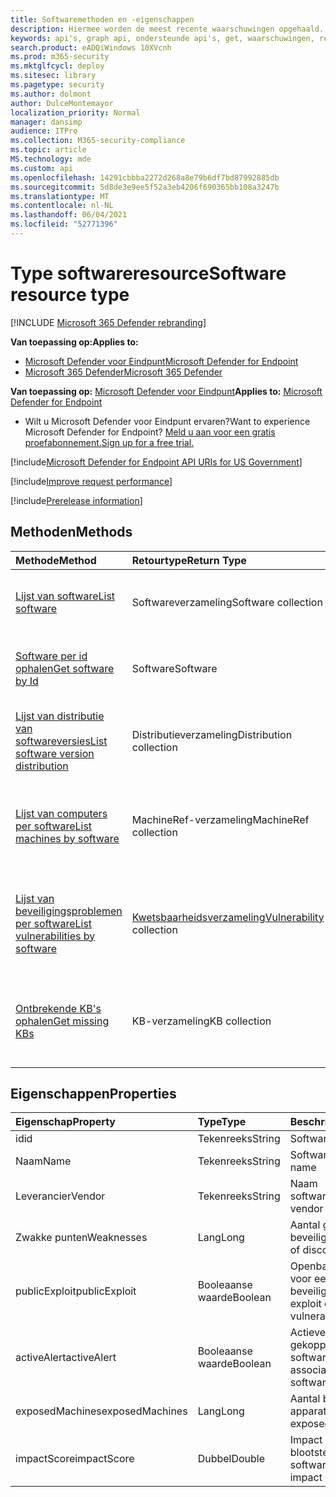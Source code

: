 ```yaml
---
title: Softwaremethoden en -eigenschappen
description: Hiermee worden de meest recente waarschuwingen opgehaald.
keywords: api's, graph api, ondersteunde api's, get, waarschuwingen, recent
search.product: eADQiWindows 10XVcnh
ms.prod: m365-security
ms.mktglfcycl: deploy
ms.sitesec: library
ms.pagetype: security
ms.author: dolmont
author: DulceMontemayor
localization_priority: Normal
manager: dansimp
audience: ITPro
ms.collection: M365-security-compliance
ms.topic: article
MS.technology: mde
ms.custom: api
ms.openlocfilehash: 14291cbbba2272d268a8e79b6df7bd87992885db
ms.sourcegitcommit: 5d8de3e9ee5f52a3eb4206f690365bb108a3247b
ms.translationtype: MT
ms.contentlocale: nl-NL
ms.lasthandoff: 06/04/2021
ms.locfileid: "52771396"
---
```

# <a name="software-resource-type"></a><span data-ttu-id="46164-104">Type softwareresource</span><span class="sxs-lookup"><span data-stu-id="46164-104">Software resource type</span></span>

[!INCLUDE [Microsoft 365 Defender rebranding](../../includes/microsoft-defender.md)]

<span data-ttu-id="46164-105">**Van toepassing op:**</span><span class="sxs-lookup"><span data-stu-id="46164-105">**Applies to:**</span></span>
- [<span data-ttu-id="46164-106">Microsoft Defender voor Eindpunt</span><span class="sxs-lookup"><span data-stu-id="46164-106">Microsoft Defender for Endpoint</span></span>](https://go.microsoft.com/fwlink/p/?linkid=2154037)
- [<span data-ttu-id="46164-107">Microsoft 365 Defender</span><span class="sxs-lookup"><span data-stu-id="46164-107">Microsoft 365 Defender</span></span>](https://go.microsoft.com/fwlink/?linkid=2118804)

<span data-ttu-id="46164-108">**Van toepassing op:** [Microsoft Defender voor Eindpunt](https://go.microsoft.com/fwlink/?linkid=2154037)</span><span class="sxs-lookup"><span data-stu-id="46164-108">**Applies to:** [Microsoft Defender for Endpoint](https://go.microsoft.com/fwlink/?linkid=2154037)</span></span>

- <span data-ttu-id="46164-109">Wilt u Microsoft Defender voor Eindpunt ervaren?</span><span class="sxs-lookup"><span data-stu-id="46164-109">Want to experience Microsoft Defender for Endpoint?</span></span> [<span data-ttu-id="46164-110">Meld u aan voor een gratis proefabonnement.</span><span class="sxs-lookup"><span data-stu-id="46164-110">Sign up for a free trial.</span></span>](https://www.microsoft.com/microsoft-365/windows/microsoft-defender-atp?ocid=docs-wdatp-exposedapis-abovefoldlink)

[!include[Microsoft Defender for Endpoint API URIs for US Government](../../includes/microsoft-defender-api-usgov.md)]

[!include[Improve request performance](../../includes/improve-request-performance.md)]


[!include[Prerelease information](../../includes/prerelease.md)]

## <a name="methods"></a><span data-ttu-id="46164-111">Methoden</span><span class="sxs-lookup"><span data-stu-id="46164-111">Methods</span></span>

<span data-ttu-id="46164-112">Methode</span><span class="sxs-lookup"><span data-stu-id="46164-112">Method</span></span> |<span data-ttu-id="46164-113">Retourtype</span><span class="sxs-lookup"><span data-stu-id="46164-113">Return Type</span></span> |<span data-ttu-id="46164-114">Beschrijving</span><span class="sxs-lookup"><span data-stu-id="46164-114">Description</span></span>
:---|:---|:---
[<span data-ttu-id="46164-115">Lijst van software</span><span class="sxs-lookup"><span data-stu-id="46164-115">List software</span></span>](get-software.md) | <span data-ttu-id="46164-116">Softwareverzameling</span><span class="sxs-lookup"><span data-stu-id="46164-116">Software collection</span></span> | <span data-ttu-id="46164-117">Vermeld de inventaris van de organisatiesoftware.</span><span class="sxs-lookup"><span data-stu-id="46164-117">List the organizational software inventory.</span></span>
[<span data-ttu-id="46164-118">Software per id ophalen</span><span class="sxs-lookup"><span data-stu-id="46164-118">Get software by Id</span></span>](get-software-by-id.md) | <span data-ttu-id="46164-119">Software</span><span class="sxs-lookup"><span data-stu-id="46164-119">Software</span></span> | <span data-ttu-id="46164-120">Een specifieke software downloaden op de software-id.</span><span class="sxs-lookup"><span data-stu-id="46164-120">Get a specific software by its software ID.</span></span>
[<span data-ttu-id="46164-121">Lijst van distributie van softwareversies</span><span class="sxs-lookup"><span data-stu-id="46164-121">List software version distribution</span></span>](get-software-ver-distribution.md)| <span data-ttu-id="46164-122">Distributieverzameling</span><span class="sxs-lookup"><span data-stu-id="46164-122">Distribution collection</span></span> | <span data-ttu-id="46164-123">Lijst met softwareversiedistributie per software-id.</span><span class="sxs-lookup"><span data-stu-id="46164-123">List software version distribution by software ID.</span></span>
[<span data-ttu-id="46164-124">Lijst van computers per software</span><span class="sxs-lookup"><span data-stu-id="46164-124">List machines by software</span></span>](get-machines-by-software.md)| <span data-ttu-id="46164-125">MachineRef-verzameling</span><span class="sxs-lookup"><span data-stu-id="46164-125">MachineRef collection</span></span> | <span data-ttu-id="46164-126">Een lijst met apparaten ophalen die zijn gekoppeld aan de software-id.</span><span class="sxs-lookup"><span data-stu-id="46164-126">Retrieve a list of devices that are associated with the software ID.</span></span>
[<span data-ttu-id="46164-127">Lijst van beveiligingsproblemen per software</span><span class="sxs-lookup"><span data-stu-id="46164-127">List vulnerabilities by software</span></span>](get-vuln-by-software.md) | <span data-ttu-id="46164-128">[Kwetsbaarheidsverzameling](vulnerability.md)</span><span class="sxs-lookup"><span data-stu-id="46164-128">[Vulnerability](vulnerability.md) collection</span></span> | <span data-ttu-id="46164-129">Een lijst met beveiligingslekken ophalen die zijn gekoppeld aan de software-id.</span><span class="sxs-lookup"><span data-stu-id="46164-129">Retrieve a list of vulnerabilities associated with the software ID.</span></span>
[<span data-ttu-id="46164-130">Ontbrekende KB's ophalen</span><span class="sxs-lookup"><span data-stu-id="46164-130">Get missing KBs</span></span>](get-missing-kbs-software.md) | <span data-ttu-id="46164-131">KB-verzameling</span><span class="sxs-lookup"><span data-stu-id="46164-131">KB collection</span></span> | <span data-ttu-id="46164-132">Een lijst met ontbrekende KBs downloaden die zijn gekoppeld aan de software-id</span><span class="sxs-lookup"><span data-stu-id="46164-132">Get a list of missing KBs associated with the software ID</span></span>

## <a name="properties"></a><span data-ttu-id="46164-133">Eigenschappen</span><span class="sxs-lookup"><span data-stu-id="46164-133">Properties</span></span>

<span data-ttu-id="46164-134">Eigenschap</span><span class="sxs-lookup"><span data-stu-id="46164-134">Property</span></span> |   <span data-ttu-id="46164-135">Type</span><span class="sxs-lookup"><span data-stu-id="46164-135">Type</span></span>   |   <span data-ttu-id="46164-136">Beschrijving</span><span class="sxs-lookup"><span data-stu-id="46164-136">Description</span></span>
:---|:---|:---
<span data-ttu-id="46164-137">id</span><span class="sxs-lookup"><span data-stu-id="46164-137">id</span></span> | <span data-ttu-id="46164-138">Tekenreeks</span><span class="sxs-lookup"><span data-stu-id="46164-138">String</span></span> | <span data-ttu-id="46164-139">Software-id</span><span class="sxs-lookup"><span data-stu-id="46164-139">Software ID</span></span>
<span data-ttu-id="46164-140">Naam</span><span class="sxs-lookup"><span data-stu-id="46164-140">Name</span></span> | <span data-ttu-id="46164-141">Tekenreeks</span><span class="sxs-lookup"><span data-stu-id="46164-141">String</span></span> | <span data-ttu-id="46164-142">Softwarenaam</span><span class="sxs-lookup"><span data-stu-id="46164-142">Software name</span></span>
<span data-ttu-id="46164-143">Leverancier</span><span class="sxs-lookup"><span data-stu-id="46164-143">Vendor</span></span> | <span data-ttu-id="46164-144">Tekenreeks</span><span class="sxs-lookup"><span data-stu-id="46164-144">String</span></span> | <span data-ttu-id="46164-145">Naam softwareleverancier</span><span class="sxs-lookup"><span data-stu-id="46164-145">Software vendor name</span></span>
<span data-ttu-id="46164-146">Zwakke punten</span><span class="sxs-lookup"><span data-stu-id="46164-146">Weaknesses</span></span> | <span data-ttu-id="46164-147">Lang</span><span class="sxs-lookup"><span data-stu-id="46164-147">Long</span></span> | <span data-ttu-id="46164-148">Aantal gevonden beveiligingslekken</span><span class="sxs-lookup"><span data-stu-id="46164-148">Number of discovered vulnerabilities</span></span>
<span data-ttu-id="46164-149">publicExploit</span><span class="sxs-lookup"><span data-stu-id="46164-149">publicExploit</span></span> | <span data-ttu-id="46164-150">Booleaanse waarde</span><span class="sxs-lookup"><span data-stu-id="46164-150">Boolean</span></span> | <span data-ttu-id="46164-151">Openbare exploit bestaat voor een aantal van de beveiligingslekken</span><span class="sxs-lookup"><span data-stu-id="46164-151">Public exploit exists for some of the vulnerabilities</span></span>
<span data-ttu-id="46164-152">activeAlert</span><span class="sxs-lookup"><span data-stu-id="46164-152">activeAlert</span></span> | <span data-ttu-id="46164-153">Booleaanse waarde</span><span class="sxs-lookup"><span data-stu-id="46164-153">Boolean</span></span> | <span data-ttu-id="46164-154">Actieve waarschuwing is gekoppeld aan deze software</span><span class="sxs-lookup"><span data-stu-id="46164-154">Active alert is associated with this software</span></span>
<span data-ttu-id="46164-155">exposedMachines</span><span class="sxs-lookup"><span data-stu-id="46164-155">exposedMachines</span></span> | <span data-ttu-id="46164-156">Lang</span><span class="sxs-lookup"><span data-stu-id="46164-156">Long</span></span> | <span data-ttu-id="46164-157">Aantal blootgestelde apparaten</span><span class="sxs-lookup"><span data-stu-id="46164-157">Number of exposed devices</span></span>
<span data-ttu-id="46164-158">impactScore</span><span class="sxs-lookup"><span data-stu-id="46164-158">impactScore</span></span> | <span data-ttu-id="46164-159">Dubbel</span><span class="sxs-lookup"><span data-stu-id="46164-159">Double</span></span> | <span data-ttu-id="46164-160">Impact van blootstellingsscore van deze software</span><span class="sxs-lookup"><span data-stu-id="46164-160">Exposure score impact of this software</span></span>
